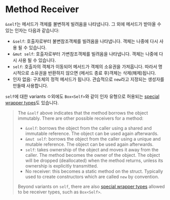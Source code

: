 # Method Receiver

`&self`는 메서드가 객체를 불변하게 빌려옴을 나타냅니다. 그 외에 메서드가 받아올 수 있는 인자는 다음과 같습니다:
* `&self`: 호출자로부터 불변참조객체를 빌려옴을 나타냅니다. 객체는 나중에 다시 사용 될 수 있습니다.
* `&mut self`: 호출자로부터 가변참조객체를 빌려옴을 나타냅니다. 객체는 나중에 다시 사용 될 수 있습니다.
* `self`: 호출자의 객체가 이동되어 메서드가 객체의 소유권을 가져옵니다. 따라서 명시적으로 소유권을 반환하지 않으면 (메서드 종료 후)객체는 삭제(해제)됩니다.
* 인자 없음: 구조체의 정적 메서드가 됩니다. 관습적으로 `new`라고 지정되는 생성자를 만들때 사용합니다. 

`self`에 대한 variants ㅇ외에도 `Box<Self>`와 같이 인자 유형으로 허용되는 [special wrapper types](https://doc.rust-lang.org/reference/special-types-and-traits.html)도 있습니다.

> The `&self` above indicates that the method borrows the object immutably. There
> are other possible receivers for a method:
> * `&self`: borrows the object from the caller using a shared and immutable
  reference. The object can be used again afterwards.
> * `&mut self`: borrows the object from the caller using a unique and mutable
  reference. The object can be used again afterwards.
> * `self`: takes ownership of the object and moves it away from the caller. The
  method becomes the owner of the object. The object will be dropped (deallocated)
  when the method returns, unless its ownership is explicitly
  transmitted.
> * No receiver: this becomes a static method on the struct. Typically used to
  create constructors which are called `new` by convention.
> 
> Beyond variants on `self`, there are also
> [special wrapper types](https://doc.rust-lang.org/reference/special-types-and-traits.html)
> allowed to be receiver types, such as `Box<Self>`.
